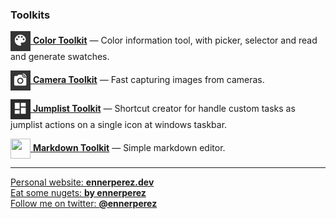 ### Toolkits

[<img src="https://raw.githubusercontent.com/ennerperez/color-toolkit/master/.editoricon.png" width="32" height="32" align="center"> **Color Toolkit**](https://github.com/ennerperez/color-toolkit) — Color information tool, with picker, selector and read and generate swatches.

[<img src="https://raw.githubusercontent.com/ennerperez/camera-toolkit/master/.editoricon.png" width="32" height="32" align="center"> **Camera Toolkit**](https://github.com/ennerperez/camera-toolkit) — Fast capturing images from cameras.

[<img src="https://raw.githubusercontent.com/ennerperez/jumplist-toolkit/master/.editoricon.png" width="32" height="32" align="center"> **Jumplist Toolkit**](https://github.com/ennerperez/jumplist-toolkit) — Shortcut creator for handle custom tasks as jumplist actions on a single icon at windows taskbar.

[<img src="https://raw.githubusercontent.com/ennerperez/markdown-toolkit/master/.editoricon.png" width="32" height="32" align="center"> **Markdown Toolkit**](https://github.com/ennerperez/markdown-toolkit) — Simple markdown editor.

---

[Personal website: **ennerperez.dev**](https://www.ennerperez.dev/)  
[Eat some nugets: **by ennerperez**](https://nuget.org/profiles/ennerperez)  
[Follow me on twitter: **@ennerperez**](https://twitter.com/ennerperez)

<!--
**ennerperez/ennerperez** is a ✨ _special_ ✨ repository because its `README.md` (this file) appears on your GitHub profile.

Here are some ideas to get you started:

- 🔭 I’m currently working on ...
- 🌱 I’m currently learning ...
- 👯 I’m looking to collaborate on ...
- 🤔 I’m looking for help with ...
- 💬 Ask me about ...
- 📫 How to reach me: ...
- 😄 Pronouns: ...
- ⚡ Fun fact: ...
-->

